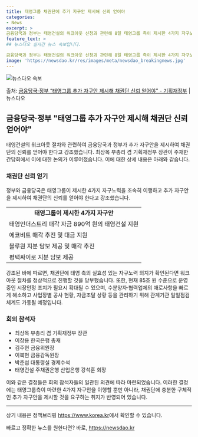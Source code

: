 ```yaml
---
title: 태영그룹 채권단에 추가 자구안 제시해 신뢰 얻어야
categories:
- News
excerpt: >
금융당국과 정부는 태영건설의 워크아웃 신청과 관련해 8일 태영그룹 측이 제시한 4가지 자구노력을 조속히 이행…
feature_text: >
## 뉴스다오 실시간 뉴스 속보입니다.

금융당국과 정부는 태영건설의 워크아웃 신청과 관련해 8일 태영그룹 측이 제시한 4가지 자구노력을 조속히 이행…
image: 'https://newsdao.kr/res/images/meta/newsdao_breakingnews.jpg'
---
```


![뉴스다오 속보](https://newsdao.kr/res/images/meta/newsdao_breakingnews.jpg)

<p>출처: <a href="https://newsdao.kr/2946" rel="dofollow">금융당국·정부 “태영그룹 추가 자구안 제시해 채권단 신뢰 얻어야” - 기획재정부</a> | 뉴스다오</p>

<h2 data-ke-size="size26">금융당국·정부 "태영그룹 추가 자구안 제시해 채권단 신뢰 얻어야"</h2>
<p data-ke-size="size16">태영건설의 워크아웃 절차와 관련하여 금융당국과 정부가 추가 자구안을 제시하여 채권단의 신뢰를 얻어야 한다고 강조했습니다. 최상목 부총리 겸 기획재정부 장관이 주재한 간담회에서 이에 대한 논의가 이루어졌습니다. 이에 대한 상세 내용은 아래와 같습니다.</p>

<h3 data-ke-size="size24">채권단 신뢰 얻기</h3>
<p data-ke-size="size16">정부와 금융당국은 태영그룹이 제시한 4가지 자구노력을 조속히 이행하고 추가 자구안을 제시하여 채권단의 신뢰를 얻어야 한다고 강조했습니다.</p>

<table>
	<tr>
		<td style="text-align: center; height: 17px;"><b>태영그룹이 제시한 4가지 자구안</b></td>
	</tr>
	<tr>
		<td>태영인더스트리 매각 자금 890억 원의 태영건설 지원</td>
	</tr>
	<tr>
		<td>에코비트 매각 추진 및 대금 지원</td>
	</tr>
	<tr>
		<td>블루원 지분 담보 제공 및 매각 추진</td>
	</tr>
	<tr>
		<td>평택싸이로 지분 담보 제공</td>
	</tr>
</table>

<p data-ke-size="size16">강조된 바에 따르면, 채권단에 태영 측의 실효성 있는 자구노력 의지가 확인된다면 워크아웃 절차를 정상적으로 진행할 것을 당부했습니다. 또한, 현재 85조 원 수준으로 운영 중인 시장안정 조치가 필요시 확대될 수 있으며, 수분양자·협력업체의 애로사항을 빠르게 해소하고 사업장별 공사 현황, 자금조달 상황 등을 관리하기 위해 관계기관 일일점검 체계도 가동될 예정입니다.</p>

<h3 data-ke-size="size24">회의 참석자</h3>
<ul>
	<li>최상목 부총리 겸 기획재정부 장관</li>
	<li>이창용 한국은행 총재</li>
	<li>김주현 금융위원장</li>
	<li>이복현 금융감독원장</li>
	<li>박춘섭 대통령실 경제수석</li>
	<li>태영건설 주채권은행 산업은행 강석훈 회장</li>
</ul>

<p data-ke-size="size16">이와 같은 결정들은 회의 참석자들의 일관된 의견에 따라 마련되었습니다. 이러한 결정에는 태영그룹측이 마련한 4가지 자구안을 이행할 뿐만 아니라, 채권단에 충분한 구체적인 추가 자구안을 제시할 것을 요구하는 취지가 반영되어 있습니다.</p>

<hr>

<p data-ke-size="size16">상기 내용은 정책브리핑 <a href="https://newsdao.kr/2946">https://www.korea.kr</a>에서 확인할 수 있습니다.</p> 

빠르고 정확한 뉴스를 원한다면? 바로, <a href="https://newsdao.kr" rel="dofollow">https://newsdao.kr</a>


    
